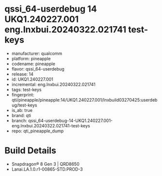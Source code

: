 # qssi_64-userdebug 14 UKQ1.240227.001 eng.lnxbui.20240322.021741 test-keys
- manufacturer: qualcomm
- platform: pineapple
- codename: pineapple
- flavor: qssi_64-userdebug
- release: 14
- id: UKQ1.240227.001
- incremental: eng.lnxbui.20240322.021741
- tags: test-keys
- fingerprint: qti/pineapple/pineapple:14/UKQ1.240227.001/lnxbuild03270425:userdebug/test-keys
- is_ab: true
- brand: qti
- branch: qssi_64-userdebug-14-UKQ1.240227.001-eng.lnxbui.20240322.021741-test-keys
- repo: qti_pineapple_dump

# Build Details
- Snapdragon® 8 Gen 3 | QRD8650
- Lanai.LA.1.0.r1-00865-STD.PROD-3
